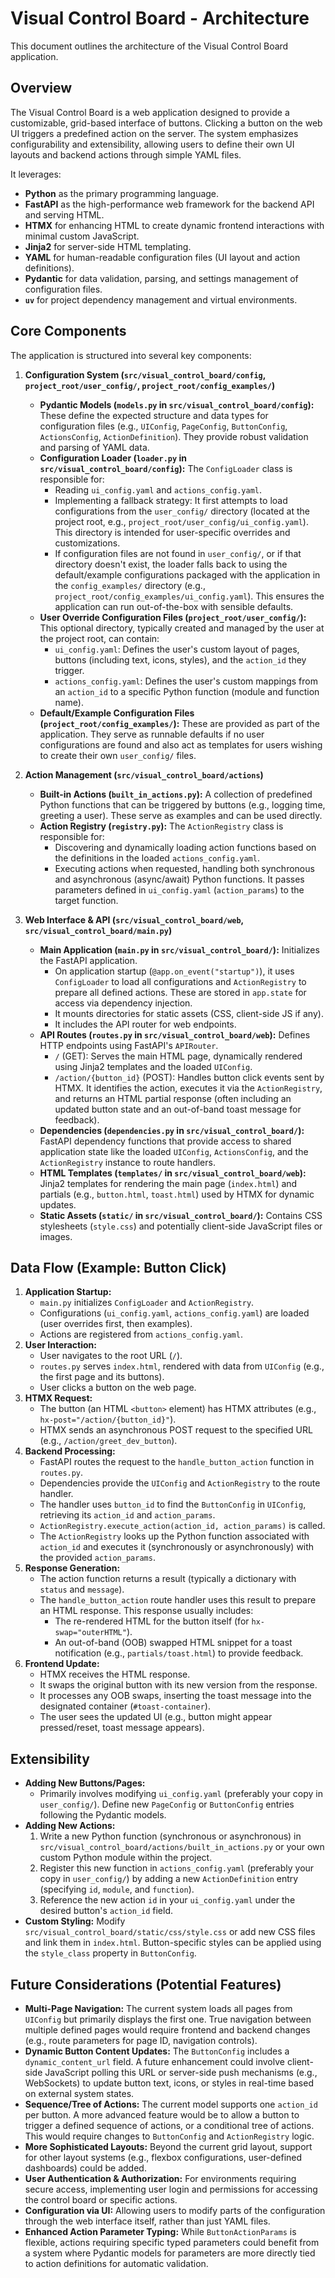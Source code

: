 # Visual Control Board - Architecture

This document outlines the architecture of the Visual Control Board application.

## Overview

The Visual Control Board is a web application designed to provide a customizable, grid-based interface of buttons. Clicking a button on the web UI triggers a predefined action on the server. The system emphasizes configurability and extensibility, allowing users to define their own UI layouts and backend actions through simple YAML files.

It leverages:
-   **Python** as the primary programming language.
-   **FastAPI** as the high-performance web framework for the backend API and serving HTML.
-   **HTMX** for enhancing HTML to create dynamic frontend interactions with minimal custom JavaScript.
-   **Jinja2** for server-side HTML templating.
-   **YAML** for human-readable configuration files (UI layout and action definitions).
-   **Pydantic** for data validation, parsing, and settings management of configuration files.
-   **`uv`** for project dependency management and virtual environments.

## Core Components

The application is structured into several key components:

1.  **Configuration System (`src/visual_control_board/config`, `project_root/user_config/`, `project_root/config_examples/`)**
    *   **Pydantic Models (`models.py` in `src/visual_control_board/config`):** These define the expected structure and data types for configuration files (e.g., `UIConfig`, `PageConfig`, `ButtonConfig`, `ActionsConfig`, `ActionDefinition`). They provide robust validation and parsing of YAML data.
    *   **Configuration Loader (`loader.py` in `src/visual_control_board/config`):** The `ConfigLoader` class is responsible for:
        *   Reading `ui_config.yaml` and `actions_config.yaml`.
        *   Implementing a fallback strategy: It first attempts to load configurations from the `user_config/` directory (located at the project root, e.g., `project_root/user_config/ui_config.yaml`). This directory is intended for user-specific overrides and customizations.
        *   If configuration files are not found in `user_config/`, or if that directory doesn't exist, the loader falls back to using the default/example configurations packaged with the application in the `config_examples/` directory (e.g., `project_root/config_examples/ui_config.yaml`). This ensures the application can run out-of-the-box with sensible defaults.
    *   **User Override Configuration Files (`project_root/user_config/`):** This optional directory, typically created and managed by the user at the project root, can contain:
        *   `ui_config.yaml`: Defines the user's custom layout of pages, buttons (including text, icons, styles), and the `action_id` they trigger.
        *   `actions_config.yaml`: Defines the user's custom mappings from an `action_id` to a specific Python function (module and function name).
    *   **Default/Example Configuration Files (`project_root/config_examples/`):** These are provided as part of the application. They serve as runnable defaults if no user configurations are found and also act as templates for users wishing to create their own `user_config/` files.

2.  **Action Management (`src/visual_control_board/actions`)**
    *   **Built-in Actions (`built_in_actions.py`):** A collection of predefined Python functions that can be triggered by buttons (e.g., logging time, greeting a user). These serve as examples and can be used directly.
    *   **Action Registry (`registry.py`):** The `ActionRegistry` class is responsible for:
        *   Discovering and dynamically loading action functions based on the definitions in the loaded `actions_config.yaml`.
        *   Executing actions when requested, handling both synchronous and asynchronous (async/await) Python functions. It passes parameters defined in `ui_config.yaml` (`action_params`) to the target function.

3.  **Web Interface & API (`src/visual_control_board/web`, `src/visual_control_board/main.py`)**
    *   **Main Application (`main.py` in `src/visual_control_board/`):** Initializes the FastAPI application.
        *   On application startup (`@app.on_event("startup")`), it uses `ConfigLoader` to load all configurations and `ActionRegistry` to prepare all defined actions. These are stored in `app.state` for access via dependency injection.
        *   It mounts directories for static assets (CSS, client-side JS if any).
        *   It includes the API router for web endpoints.
    *   **API Routes (`routes.py` in `src/visual_control_board/web`):** Defines HTTP endpoints using FastAPI's `APIRouter`.
        *   `/` (GET): Serves the main HTML page, dynamically rendered using Jinja2 templates and the loaded `UIConfig`.
        *   `/action/{button_id}` (POST): Handles button click events sent by HTMX. It identifies the action, executes it via the `ActionRegistry`, and returns an HTML partial response (often including an updated button state and an out-of-band toast message for feedback).
    *   **Dependencies (`dependencies.py` in `src/visual_control_board/`):** FastAPI dependency functions that provide access to shared application state like the loaded `UIConfig`, `ActionsConfig`, and the `ActionRegistry` instance to route handlers.
    *   **HTML Templates (`templates/` in `src/visual_control_board/web`):** Jinja2 templates for rendering the main page (`index.html`) and partials (e.g., `button.html`, `toast.html`) used by HTMX for dynamic updates.
    *   **Static Assets (`static/` in `src/visual_control_board/`):** Contains CSS stylesheets (`style.css`) and potentially client-side JavaScript files or images.

## Data Flow (Example: Button Click)

1.  **Application Startup:**
    *   `main.py` initializes `ConfigLoader` and `ActionRegistry`.
    *   Configurations (`ui_config.yaml`, `actions_config.yaml`) are loaded (user overrides first, then examples).
    *   Actions are registered from `actions_config.yaml`.
2.  **User Interaction:**
    *   User navigates to the root URL (`/`).
    *   `routes.py` serves `index.html`, rendered with data from `UIConfig` (e.g., the first page and its buttons).
    *   User clicks a button on the web page.
3.  **HTMX Request:**
    *   The button (an HTML `<button>` element) has HTMX attributes (e.g., `hx-post="/action/{button_id}"`).
    *   HTMX sends an asynchronous POST request to the specified URL (e.g., `/action/greet_dev_button`).
4.  **Backend Processing:**
    *   FastAPI routes the request to the `handle_button_action` function in `routes.py`.
    *   Dependencies provide the `UIConfig` and `ActionRegistry` to the route handler.
    *   The handler uses `button_id` to find the `ButtonConfig` in `UIConfig`, retrieving its `action_id` and `action_params`.
    *   `ActionRegistry.execute_action(action_id, action_params)` is called.
    *   The `ActionRegistry` looks up the Python function associated with `action_id` and executes it (synchronously or asynchronously) with the provided `action_params`.
5.  **Response Generation:**
    *   The action function returns a result (typically a dictionary with `status` and `message`).
    *   The `handle_button_action` route handler uses this result to prepare an HTML response. This response usually includes:
        *   The re-rendered HTML for the button itself (for `hx-swap="outerHTML"`).
        *   An out-of-band (OOB) swapped HTML snippet for a toast notification (e.g., `partials/toast.html`) to provide feedback.
6.  **Frontend Update:**
    *   HTMX receives the HTML response.
    *   It swaps the original button with its new version from the response.
    *   It processes any OOB swaps, inserting the toast message into the designated container (`#toast-container`).
    *   The user sees the updated UI (e.g., button might appear pressed/reset, toast message appears).

## Extensibility

*   **Adding New Buttons/Pages:**
    *   Primarily involves modifying `ui_config.yaml` (preferably your copy in `user_config/`). Define new `PageConfig` or `ButtonConfig` entries following the Pydantic models.
*   **Adding New Actions:**
    1.  Write a new Python function (synchronous or asynchronous) in `src/visual_control_board/actions/built_in_actions.py` or your own custom Python module within the project.
    2.  Register this new function in `actions_config.yaml` (preferably your copy in `user_config/`) by adding a new `ActionDefinition` entry (specifying `id`, `module`, and `function`).
    3.  Reference the new action `id` in your `ui_config.yaml` under the desired button's `action_id` field.
*   **Custom Styling:** Modify `src/visual_control_board/static/css/style.css` or add new CSS files and link them in `index.html`. Button-specific styles can be applied using the `style_class` property in `ButtonConfig`.

## Future Considerations (Potential Features)

*   **Multi-Page Navigation:** The current system loads all pages from `UIConfig` but primarily displays the first one. True navigation between multiple defined pages would require frontend and backend changes (e.g., route parameters for page ID, navigation controls).
*   **Dynamic Button Content Updates:** The `ButtonConfig` includes a `dynamic_content_url` field. A future enhancement could involve client-side JavaScript polling this URL or server-side push mechanisms (e.g., WebSockets) to update button text, icons, or styles in real-time based on external system states.
*   **Sequence/Tree of Actions:** The current model supports one `action_id` per button. A more advanced feature would be to allow a button to trigger a defined sequence of actions, or a conditional tree of actions. This would require changes to `ButtonConfig` and `ActionRegistry` logic.
*   **More Sophisticated Layouts:** Beyond the current grid layout, support for other layout systems (e.g., flexbox configurations, user-defined dashboards) could be added.
*   **User Authentication & Authorization:** For environments requiring secure access, implementing user login and permissions for accessing the control board or specific actions.
*   **Configuration via UI:** Allowing users to modify parts of the configuration through the web interface itself, rather than just YAML files.
*   **Enhanced Action Parameter Typing:** While `ButtonActionParams` is flexible, actions requiring specific typed parameters could benefit from a system where Pydantic models for parameters are more directly tied to action definitions for automatic validation.
